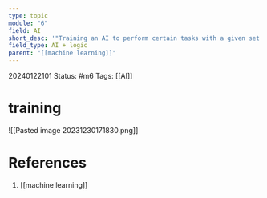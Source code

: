 ```yaml
---
type: topic
module: "6"
field: AI
short_desc: '"Training an AI to perform certain tasks with a given set of data."'
field_type: AI + logic
parent: "[[machine learning]]"
---
```

20240122101
Status: #m6
Tags: [[AI]]

# training

![[Pasted image 20231230171830.png]]

# References

1. [[machine learning]]